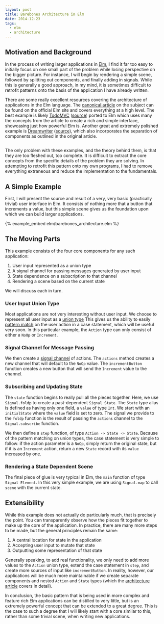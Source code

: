 ```yaml
---
layout: post
title: Barebones Architecture in Elm
date: 2014-12-23
tags:
  - elm
  - architecture
---
```


## Motivation and Background

In the process of writing larger applications in
<a href="http://elm-lang.org/" target="_blank">Elm</a>,
I find it far too easy to initially focus on one small part of the problem
while losing perspective on the bigger picture. For instance, I will begin by
rendering a simple scene, followed by splitting out components, and finally
adding in signals.  While this is generally a good approach, in my mind,
it is sometimes difficult to retrofit patterns onto the basis of the application
I have already written.

There are some really excellent resources covering the architecture of applications
in the Elm language. The
<a href="http://elm-lang.org/learn/Architecture.elm" target="_blank">canonical article</a>
on the subject can be found on the official Elm site and covers everything at
a high level. The best example is likely
<a href="https://evancz.github.io/elm-todomvc/" target="_blank">TodoMVC</a>
(<a href="https://github.com/evancz/elm-todomvc" target="_blank">source</a>)
ported to Elm which uses many the concepts from the article to create a rich
and simple interface, showcasing just how powerful Elm is.  Another great and
extremely polished example is
<a href="http://dreamwriter.io/" target="_blank">Dreamwriter</a>
(<a href="https://github.com/rtfeldman/dreamwriter" target="_blank">source</a>),
which also incorporates the separation of components as outlined in the original
article.

##

The only problem with these examples, and the theory behind them, is that they
are too fleshed out, too complete. It is difficult to extract the core concepts
from the specific details of the problem they are solving. In attempting to
retrofit this pattern onto my own programs, I had to remove everything
extraneous and reduce the implementation to the fundamentals.

## A Simple Example

First, I will present the source and result of a very, very basic (practically
trivial) user interface in Elm. It consists of nothing more that a button
that increments a value, but this simple scene gives us the foundation  upon
which we can build larger applications.

{% example_embed elm/barebones_architecture.elm %}

## The Moving Parts

This example consists of the four core components for any such application:

1. User input represented as a union type
2. A signal channel for passing messages generated by user input
3. State dependence on a subscription to that channel
4. Rendering a scene based on the current state

We will discuss each in turn.

### User Input Union Type

Most applications are not very interesting without user input. We choose to
represent all user input as a
<a href="http://elm-lang.org/learn/Union-Types.elm" target="_blank">union type</a>
This gives us the ability to easily
<a href="https://en.wikipedia.org/wiki/Pattern_matching" target="_blank">pattern match</a>
on the user action in a case statement, which will be useful very soon. In this
particular example, the `Action` type can only consist of either a `NoOp` or
`Increment`.

### Signal Channel for Message Passing

We then create a
<a href="http://elm-lang.org/blog/announce/0.14.elm#signal-channels" target="_blank">signal channel</a>
of actions. The `actions` method creates a new channel that will default to the
`NoOp` value. The `incrementButton` function creates a new button that will send
the `Increment` value to the channel.

### Subscribing and Updating State

The `state` function begins to really pull all the pieces together. Here, we
use `Signal.foldp` to create a past-dependent `Signal State`. The `State` type
alias is defined as having only one field, a `value` of type `Int`. We start
with an `initialState` where the `value` field is set to zero. The signal we
provide to the `foldp` function is the result of passing the `actions` channel
to the `Signal.subscribe` function.

We then define a `step` function, of type `Action -> State -> State`. Because
of the pattern matching on union types, the case statement is very simple to
follow: if the action parameter is a `NoOp`, simply return the original state,
but if it is an `Increment` action, return a new `State` record with its
`value` increased by one.

### Rendering a State Dependent Scene

The final piece of glue is very typical in Elm, the `main` function of type
`Signal Element`. In this very simple example, we are using `Signal.map` to
call `scene` with the current state.

## Extensibility

While this example does not actually do particularly much, that is precisely
the point. You can transparently observe how the pieces fit together to make
up the core of the application. In practice, there are many more steps to be
made, but the general principles remain the same:

1. A central location for state in the application
2. Accepting user input to mutate that state
3. Outputting some representation of that state

Generally speaking, to add real functionality, we only need to add more values
to the `Action` union type, extend the case statement in `step`, and create
more sources of input like `incrementButton`. In reality, however, our
applications will be much more maintainable if we create separate components
and nested `Action` and `State` types (which the
<a href="http://elm-lang.org/learn/Architecture.elm#nesting" target="_blank">architecture article</a>
covers in detail).

In conclusion, the basic pattern that is being used in more complex and feature
rich Elm applications can be distilled to very little, but is an extremely
powerful concept that can be extended to a great degree. This is the case to
such a degree that I will likely start with a core similar to this, rather than
some trivial scene, when writing new applications.
